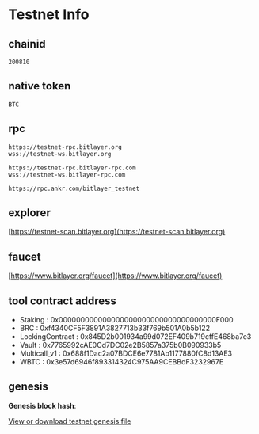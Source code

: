 # Testnet Info

## chainid
```
200810
```

## native token
```
BTC
```

## rpc

```
https://testnet-rpc.bitlayer.org
wss://testnet-ws.bitlayer.org

https://testnet-rpc.bitlayer-rpc.com
wss://testnet-ws.bitlayer-rpc.com

https://rpc.ankr.com/bitlayer_testnet
```

## explorer

[https://testnet-scan.bitlayer.org](https://testnet-scan.bitlayer.org)


## faucet

[https://www.bitlayer.org/faucet](https://www.bitlayer.org/faucet)


## tool contract address

- Staking : 0x000000000000000000000000000000000000F000
- BRC : 0xf4340CF5F3891A3827713b33f769b501A0b5b122
- LockingContract : 0x845D2b001934a99d072EF409b719cffE468ba7e3
- Vault : 0x7765992cAE0Cd7DC02e2B5857a375b0B090933b5
- Multicall_v1 : 0x688f1Dac2a07BDCE6e7781Ab1177880fC8d13AE3
- WBTC : 0x3e57d6946f893314324C975AA9CEBBdF3232967E

## genesis

**Genesis block hash**: 

[View or download testnet genesis file](../../static/testnet_genesis.json ':ignore')



